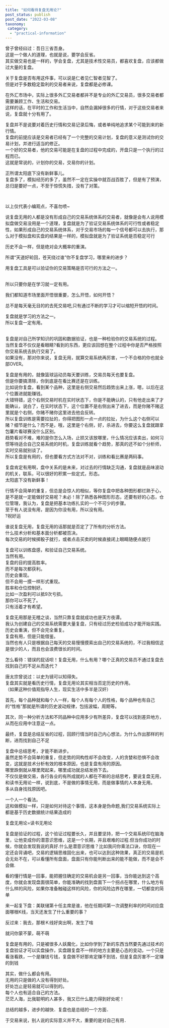 ```yaml
---
title: "如何看待复盘无用论?"
post_status: publish
post_date: "2022-03-08"
taxonomy:
 category: 
  - "practical-information"
---
```


曾子曾经曰过：吾日三省吾身。  
这是一个做人的道理，也就是说，要学会反省。  
其实做交易也是一样的，学会复盘，尤其是技术性交易员，都喜欢复盘，应该都做过大量的复盘。  

关于复盘是否有用这件事，可以说是仁者见仁智者见智了。  
但是对于多数稳定盈利的交易者来说，复盘都是必修课。  

在外汇市场中，实际上很多外汇交易者都并不是专业的外汇交易员，很多交易者都需要兼顾工作、生活和交易。  
这样的话，在平时的工作和生活当中，自然会漏掉很多的行情，对于这些交易者来说，复盘就十分有用了。  

复盘并不是说要对着历史行情和交易记录后悔，或者单纯地追求某个可能到来的新行情。  
复盘的前提应该是交易者已经有了一个完整的交易计划，复盘的意义是测试你的交易计划，并进行适当的修正。  
一个好的交易者，他的交易可能是在复盘的过程中完成的，开盘只是一个执行的过程而已。  
这就是常说的，计划你的交易，交易你的计划。  

正所谓太阳底下没有新鲜事儿。  
复盘多了，模拟经历的多了，虽然不一定在实操中就百战百胜了，但是有了预演，总归是要好一点，不至于惊慌失措，没有了对策。  

​

以上仅代表小编观点，不喜勿喷​~​​

说复盘无用的人都是没有形成自己的交易系统体系的交易者，就像是会有人说用模拟盘做交易没用是一个道理，复盘就是为了验证交易系统体系的可行性或者稳定性，如果形成自己的交易系统体系，对于交易市场的每一个信号都可以去执行，那么对于模拟盘和实盘的结果是一样的，模拟盘就是为了验证系统是否稳定可行

历史不会一样，但是绝对会大概率的重演。  

​所谓“天道好轮回，苍天绕过谁”你不复盘学习，哪里来的进步？

用复盘工具是可以验证你的交易策略是否可行的方法之一。  
​

所以只要你是在学习就一定有用。  

我们都知道市场里面开悟很重要，怎么开悟，如何开悟？

总不是每天毫无目的的去死交易吧,​只有通过不断的学习才可以缩短开悟的时间。  

复盘就是学习的方法之一。  
所以复盘一定有用。  
​

复盘是对自己所学知识的巩固和数据验证，也是一种检验你的交易系统的过程。  
当然复盘不仅仅是看眼睛?看到的东西，更应该回想在整个过程中你是否严格按照你交易系统去执行交易了。  
如果没有，那对你来说，复盘无用，就算交易系统再厉害，一个不合格的你也就全部OVER。  

复盘是有用的，就像篮球运动员每天要训练，交易员每天也要复盘。  
但是你要搞清除，你到底是在看比赛还是在训练。  
比如说你复盘，看到某个品种，这里是右侧交易然后趋势出来上涨，嗯，以后在这个位置进就能赚钱。  
大错特错，这个右侧交易时机在实时状态下，你是不能确认的，只有他走出来了才能确认，说白了，在实时状态下，这个位置不是右侧出来了进去，而是你赌不赌这里就是个右侧，你赌不赌你这里进去他会反转。  
所以复盘训练是需要拉扯的，你得把图形一点一点的拉扯，为什么这个右侧可以赌？细节是什么？而不是，哦，这里是个右侧，好，杀进去，你要这么复盘就跟拿包薯片看球赛没什么区别。  
趋势看对不难，难的是你怎么入场，止损又该放哪里，什么情况应该卖出，如何习惯等待适合自己交易系统的时机，复盘训练就看个趋势，那真的还不如个分析师，实时交易就别谈了。  
所以复盘是有用的，但也要看方式方法对不对，训练和看比赛是两码事。  

复盘肯定有用啊，盘中关系的是未来，对过去的行情缺乏沟通，复盘就是品味波动的机关，联系，可以很好的积累一些定式，形态。  
太阳底下没有新鲜事！

行情不会简单的重复，但总是会惊人的相似，等你复盘中把各种图形都烂熟于心，是不是就一定能做好交易呢？未必！除了熟悉各种图形形态，还要有好的心态，仓位管理，我认为，复盘是把基本功练扎实的一个不可少的步骤。  
至于有人说没有用，是因为你没有用，所以没有用。  
?祝好运

谁说复盘无用，复盘无用的话那就是否定了了所有的分析方法。  
什么技术分析和基本面分析都被否决。  
每次交易的时候掷骰子就行，或者点击买卖的时候直接闭上眼睛随便点就行

复盘可以训练盘感，和验证自己交易系统。  
当然有用。  
复盘的目的提高胜率。  
而不是每次都获利。  
历史会重现。  
但不会用一摸一样形式重现。  
胜率和仓位控制好。  
比如一次盈利可以抵9次亏损。  
那你可以不死了。  
只有活着才有希望。  

复盘无用那是无稽之谈，当然只靠复盘就成功也是天方夜谭。  
我认为创建自己的交易系统需要大量复盘，只有经过历史检验成功才能开始实践。  
历史会重演，但不会完全重复。  
复盘有用，但是只能借鉴。  
当然也有人只是根据自己每天的交易慢慢摸索出自己的交易系统的，不过我相信这是很少的人，而且也会浪费很长的时间。  

怎么看待：错误的屁话呗！复盘无用，什么有用？哪个正真的交易员不通过复盘去找到自己的不足从而迭代？

唐太宗曾说过：以史为镜可以知得失。  
复盘其实就是看历史行情，复盘无用论其实相当否定历史的作用。  
（如果这种价值观指导人生，现实生活中多半是汉奸）

首先，每个品种就和每个人一样，每个人有每个人的性格，每个品种也有自己的“性格”那就是所谓的历史波动规律，包括波幅，周期等。  

其次，同一种分析方法和不同品种中应用多少有所差异，复盘可以找到差异地方，从而在应用中注意这一点。  

最终，复盘是总结反省的过程，回顾行情当时自己内心想法，为什么作出那样的判断，进而找到自己不足

复盘中总结思考，才能不断进步。  
虽然走势不会简单的重复，但走势的同构性却不会改变，人的贪婪和恐惧不会改变，这就是技术分析有效的根本原因，也是复盘有用的原因。  
哪里跌倒就从哪里爬起来，哪里成功就总结发扬下去。  
不仅仅是做交易，各行各业的有所成就的人都在不断的总结思考，要说复盘无用，和读书无用论一样，说到底，不是做的事情无用，而是做事情的人本身无用。  
多从自身找找原因吧。  

一个人一个看法。  
这和做模拟一样，只是如何对待这个事情，这本身是伪命题,我们交易系统实际上都是基于历史数据统计结果造成的

复盘无用论=读书无用论

复盘是验证的过程，这个验证过程要长久，并且要坚持，把一个交易系统印在脑海里，让他变成你的潜意识思维，这是一个长期，并且艰难的过程.但当你成功的时候，你就会发现我说的真好.什么是潜意识思维？比如我问你乘法口诀，你现在一定还会背诵吧，交易的逻辑思维固化出来，也可以达到这种效果，真正的交易是机会无处不在，可以看懂所有盘面，盘面只有你能判断出来的能不能做，而不是会不会做.

看的懂行情是一回事，能把握住确定的交易机会是另一回事，当你能达到这个高度，你就会发现盘面很简单，你能准确的找到盘面下一个拐点在哪里，什么地方有什么样的风险，如果你准备触碰这样的风险，你的风险边界在哪里，一切都变的简单

来一起复下盘：美联储第十任主席是谁，他在任期间第一次调整利率的时间对应盘面哪根K线，当天还发生了什么重要的事？

反过来：我去，那根Ｋ线好突出啊，发生了啥

就问你蒙不蒙，萌不萌

复盘是有用的，只是被很多人妖魔化，比如你学到了新的东西当然要先通过技术的复盘验证才可以实盘操作，实盘跟复盘不一样的地方主要是心态的变动，一个只是看涨看跌，一个是赚钱亏钱，复盘做不好那肯定赚不到钱，但是复盘厉害不一定赚的到钱

其实，做什么都会有用。  
无用的只是做的人没有得到好处。  
好处岂止是轻易就可以得到的。  
每个人也有适合自己的方法。  
茫茫人海，比我聪明的人甚多，我又已什么能力得到好处呢！

总结的越多，进步的越快．复盘也是总结的一个方面．

于交易来说，别人说的实际意义并不大，重要的是对自己有用．​
